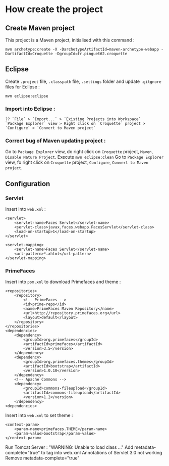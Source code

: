 # How create the project

## Create Maven project
This project is a Maven project, initialised with this command :

	mvn archetype:create -X -DarchetypeArtifactId=maven-archetype-webapp -DartifactId=Croquette -DgroupId=fr.pinguet62.croquette

## Eclipse
Create `.project` file, `.classpath` file, `.settings` folder and update `.gitgnore` files for Eclipse :

	mvn eclipse:eclipse

### Import into Eclipse :

	?? `File` > `Import...` > `Existing Projects into Workspace`
	`Package Explorer` view > Right click on `Croquette` project > `Configure` > `Convert to Maven project`

### Correct bug of Maven updating project :
Go to `Package Explorer` view, do right click on `Croquette` project, `Maven`, `Disable Nature Project`.
Execute `mvn eclipse:clean`
Go to `Package Explorer` view, fo right click on `Croquette` project, `Configure`, `Convert to Maven project`.

## Configuration
### Servlet
Insert into `web.xml` :

	<servlet>
		<servlet-name>Faces Servlet</servlet-name>
		<servlet-class>javax.faces.webapp.FacesServlet</servlet-class>
		<load-on-startup>1</load-on-startup>
	</servlet>
 
	<servlet-mapping>
		<servlet-name>Faces Servlet</servlet-name>
		<url-pattern>*.xhtml</url-pattern>
	</servlet-mapping>

### PrimeFaces
Insert into `pom.xml` to download Primefaces and theme :

	<repositories>
		<repository>
			<!-- PrimeFaces -->
			<id>prime-repo</id>  
			<name>PrimeFaces Maven Repository</name>
			<url>http://repository.primefaces.org</url>
			<layout>default</layout>
		</repository>
	</repositories>
	<dependencies>
		<dependency>
			<groupId>org.primefaces</groupId>
			<artifactId>primefaces</artifactId>
			<version>3.5</version>
		</dependency>
		<dependency>
			<groupId>org.primefaces.themes</groupId>
			<artifactId>bootstrap</artifactId>
			<version>1.0.10</version>
		</dependency>
		<!-- Apache Commons -->
		<dependency>
			<groupId>commons-fileupload</groupId>
			<artifactId>commons-fileupload</artifactId>
			<version>1.2</version>
		</dependency>
	<dependencies>

Insert into `web.xml` to set theme :

	<context-param>
		<param-name>primefaces.THEME</param-name>
		<param-value>bootstrap</param-value>
	</context-param>


Run Tomcat Server :
	"WARNING: Unable to load class ..."
		Add metadata-complete="true" to <web-app /> tag into web.xml
	Annotations of Servlet 3.0 not working
		Remove metadata-complete="true"
